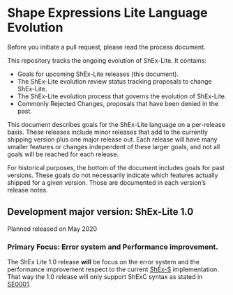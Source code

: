 # Shape Expressions Lite Language Evolution
Before you initiate a pull request, please read the process document.

This repository tracks the ongoing evolution of ShEx-Lite. It contains:

  - Goals for upcoming ShEx-Lite releases (this document).
  - The ShEx-Lite evolution review status tracking proposals to change ShEx-Lite.
  - The ShEx-Lite evolution process that governs the evolution of ShEx-Lite.
  - Commonly Rejected Changes, proposals that have been denied in the past.

This document describes goals for the ShEx-Lite language on a per-release basis. These releases include minor releases that add to the currently shipping version plus one major release out. Each release will have many smaller features or changes independent of these larger goals, and not all goals will be reached for each release.

For historical purposes, the bottom of the document includes goals for past versions. These goals do not necessarily indicate which features actually shipped for a given version. Those are documented in each version’s release notes.

## Development major version: ShEx-Lite 1.0

Planned released on May 2020

### Primary Focus: Error system and Performance improvement.

The ShEx Lite 1.0 release **will** be focus on the error system and the performance improvement respect to the current [ShEx-S](https://github.com/weso/shex-s) implementation. That way the 1.0 release will only support ShExC syntax as stated in [SE0001](proposals/0001-compact-syntax.md).
